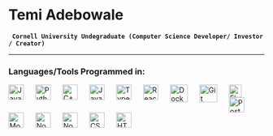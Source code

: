 # Temi Adebowale

**` Cornell University Undegraduate (Computer Science Developer/ Investor / Creator)`**

---

### Languages/Tools Programmed in: 


<img align="left" alt="Java" height="30px" style="padding-right:20px;" src="https://www.svgrepo.com/show/184143/java.svg"/>
<img align="left" alt="Python" width="30px" style="padding-right:20px;" src="https://upload.wikimedia.org/wikipedia/commons/thumb/c/c3/Python-logo-notext.svg/1869px-Python-logo-notext.svg.png" />
<img align="left" alt="C++" height="30px" style="padding-right:20px;" src="https://upload.wikimedia.org/wikipedia/commons/thumb/1/18/ISO_C%2B%2B_Logo.svg/1822px-ISO_C%2B%2B_Logo.svg.png" />
<img align="left" alt="JavaScript" height="30px" style="padding-right:20px;" src="https://upload.wikimedia.org/wikipedia/commons/thumb/9/99/Unofficial_JavaScript_logo_2.svg/2048px-Unofficial_JavaScript_logo_2.svg.png" />
<img align="left" alt="TypeScript" height="30px" style="padding-right:20px;" src="https://upload.wikimedia.org/wikipedia/commons/thumb/4/4c/Typescript_logo_2020.svg/2048px-Typescript_logo_2020.svg.png" />
<img align="left" alt="React" width="30px" style="padding-right:20px;" src="https://cdn.worldvectorlogo.com/logos/react-2.svg" />
<img align="left" alt="Docker" height="35px" style="padding-right:20px;" src="https://cdn4.iconfinder.com/data/icons/logos-and-brands/512/97_Docker_logo_logos-512.png" />
<img align="left" alt="Git" width="35px" style="padding-right:20px;" src="https://upload.wikimedia.org/wikipedia/commons/thumb/3/3f/Git_icon.svg/2048px-Git_icon.svg.png" />
<img align="left" alt="Flutter" width="25px" style="padding-right:20px;" src="https://cdn.worldvectorlogo.com/logos/flutter-logo.svg" />
<img align="left" alt="PostgreSQL" width="30px" style="padding-right:20px;" src="https://upload.wikimedia.org/wikipedia/commons/2/29/Postgresql_elephant.svg" />
<img align="left" alt="MongoDB" height="30px" style="padding-right:20px;" src="https://static-00.iconduck.com/assets.00/mongodb-original-icon-921x2048-hvrb89lu.png" />
<img align="left" alt="NodeJS" height="30px" style="padding-right:20px;" src="https://nodejs.org/static/logos/nodejsLight.svg" />
<img align="left" alt="NodeJS" height="30px" style="padding-right:20px;" src="https://upload.wikimedia.org/wikipedia/commons/a/a8/NestJS.svg" />
<img align="left" alt="CSS" height="30px" style="padding-right:20px;" src="https://upload.wikimedia.org/wikipedia/commons/thumb/6/62/CSS3_logo.svg/240px-CSS3_logo.svg.png" />
<img align="left" alt="HTML" height="30px" style="padding-right:20px;" src="https://cdn.worldvectorlogo.com/logos/html-1.svg" />

